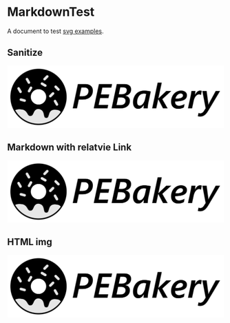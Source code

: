 # MarkdownTest

A document to test [svg examples](https://github.com/potherca-blog/StackOverflow/blob/master/question.13808020.include-an-svg-hosted-on-github-in-markdown/readme.md).

## Sanitize
![Banner](https://raw.githubusercontent.com/ied206/MarkdownTest/master/Image/Banner.svg?santizie=true)

## Markdown with relatvie Link
![Banner](./Image/Banner.svg)

## HTML img
<img src="./Image/Banner.svg">
